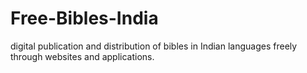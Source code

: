 # Free-Bibles-India
digital publication and distribution of bibles in Indian languages freely through websites and applications.
